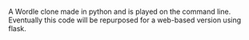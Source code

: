 A Wordle clone made in python and is played on the command line. Eventually this code will be repurposed for a web-based version using flask.
